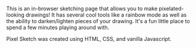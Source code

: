 This is an in-browser sketching page that allows you to make pixelated-looking drawings! It has several cool tools like a rainbow mode as well as the ability to darken/lighten pieces of your drawing. It's a fun little place to spend a few minutes playing around with.

Pixel Sketch was created using HTML, CSS, and vanilla Javascript.